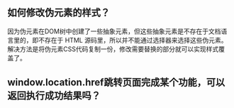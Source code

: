 ## 如何修改伪元素的样式？

因为伪元素在DOM树中创建了一些抽象元素，但这些抽象元素是不存在于文档语言里的，即不存在于 HTML 源码里，所以并不能通过选择器来选择这些伪元素。解决方法是将伪元素CSS代码复制一份，修改需要替换的部分就可以实现样式覆盖了。

## window.location.href跳转页面完成某个功能，可以返回执行成功结果吗？

